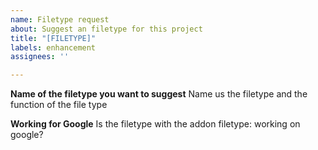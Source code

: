```yaml
---
name: Filetype request
about: Suggest an filetype for this project
title: "[FILETYPE]"
labels: enhancement
assignees: ''

---
```


**Name of the filetype you want to suggest**
Name us the filetype and the function of the file type

**Working for Google**
Is the filetype with the addon filetype: working on google?
